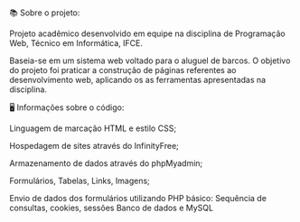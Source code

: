 📚 Sobre o projeto:

Projeto acadêmico desenvolvido em equipe na disciplina de Programação Web, Técnico em Informática, IFCE.

Baseia-se em um sistema web voltado para o aluguel de barcos. O objetivo do projeto foi praticar a construção de páginas referentes ao desenvolvimento web, aplicando os as ferramentas apresentadas na disciplina.

🖥️ Informações sobre o código:

Linguagem de marcação HTML e estilo CSS;

Hospedagem de sites através do InfinityFree;

Armazenamento de dados através do phpMyadmin;

Formulários, Tabelas, Links, Imagens;

Envio de dados dos formulários utilizando PHP básico:
Sequência de consultas, cookies, sessões
Banco de dados e MySQL
